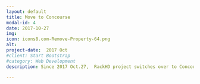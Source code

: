 ```yaml
---
layout: default
title: Move to Concourse 
modal-id: 4
date: 2017-10-27
img: 
icon: icons8.com-Remove-Property-64.png 
alt: 
project-date:  2017 Oct
#client: Start Bootstrap
#category: Web Development
description: Since 2017 Oct.27,  RackHD project switches over to Concourse based pipelines for Pull Request quality gate testing and continuous delivery. When a PR is created, a RackHD Committer will first need to set the “run-test” label on the PR to allow the PR Quality Gate test runs.  A RackHD Committer will then need to review the PR.  Once the PR passes both the code review and the PR Quality gate tests, a RackHD Committer can then merge the PR to master. <br/> Once the PR has been merged to master the POST Merge Test will run.  Once the Post Merge Test passes, the new docker,  debian images will be posted to DockerHub and Bintray. For dependent PRs, “depends on: <PR Link>” needs to be included in the comments for each dependency on a new line. A link to the PR status will be posted to the PR status in github with details and log information. http://rackhd.readthedocs.io/en/latest/devguide/contributing.html#quality-gates-for-the-pull-requests is  updated to reflect these changes. At the same time, OVA/Vagrant packages release have be deprecated, but scripts are provided to help community to build images.

---
```

